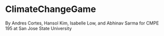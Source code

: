 # ClimateChangeGame
By Andres Cortes, Hansol Kim, Isabelle Low, and Abhinav Sarma for CMPE 195 at San Jose State University
